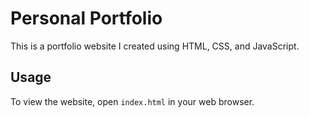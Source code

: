 # Personal Portfolio
This is a portfolio website I created using HTML, CSS, and JavaScript.

## Usage

To view the website, open `index.html` in your web browser.



